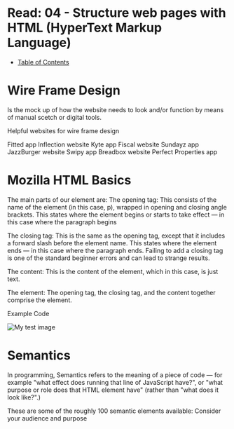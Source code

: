# Read: 04 - Structure web pages with HTML (HyperText Markup Language)

- [Table of Contents](../README.md)

# Wire Frame Design

Is the mock up of how the website needs to look and/or function by means of manual scetch or digital tools.

Helpful websites for wire frame design

Fitted app
Inflection website
Kyte app
Fiscal website
Sundayz app
JazzBurger website
Swipy app
Breadbox website
Perfect Properties app


# Mozilla HTML Basics

The main parts of our element are:
The opening tag: This consists of the name of the element (in this case, p), wrapped in opening and closing angle brackets. This states where the element begins or starts to take effect — in this case where the paragraph begins

The closing tag: This is the same as the opening tag, except that it includes a forward slash before the element name. This states where the element ends — in this case where the paragraph ends. Failing to add a closing tag is one of the standard beginner errors and can lead to strange results.

The content: This is the content of the element, which in this case, is just text.

The element: The opening tag, the closing tag, and the content together comprise the element.

 Example Code
 <!DOCTYPE html>
<html>
  <head>
    <meta charset="utf-8">
    <title>My test page</title>
  </head>
  <body>
    <img src="images/firefox-icon.png" alt="My test image">
  </body>
</html>

# Semantics

In programming, Semantics refers to the meaning of a piece of code — for example "what effect does running that line of JavaScript have?", or "what purpose or role does that HTML element have" (rather than "what does it look like?".)

These are some of the roughly 100 semantic elements available: Consider your audience and purpose